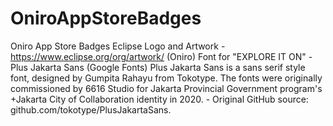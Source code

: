 # OniroAppStoreBadges
Oniro App Store Badges
Eclipse Logo and Artwork - https://www.eclipse.org/org/artwork/ (Oniro)
Font for "EXPLORE IT ON" - Plus Jakarta Sans (Google Fonts) Plus Jakarta Sans is a sans serif style font, designed by Gumpita Rahayu from Tokotype. The fonts were originally commissioned by 6616 Studio for Jakarta Provincial Government program's +Jakarta City of Collaboration identity in 2020. - Original GitHub source: github.com/tokotype/PlusJakartaSans.
